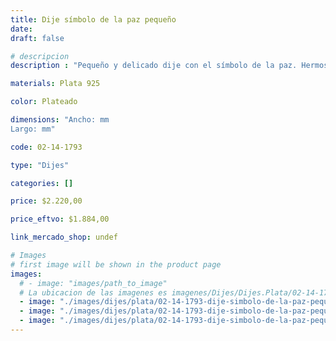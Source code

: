 ```yaml
---
title: Dije símbolo de la paz pequeño
date: 
draft: false

# descripcion
description : "Pequeño y delicado dije con el símbolo de la paz. Hermoso brillo por su terminación lisa."

materials: Plata 925

color: Plateado

dimensions: "Ancho: mm 
Largo: mm"

code: 02-14-1793

type: "Dijes"

categories: []

price: $2.220,00

price_eftvo: $1.884,00

link_mercado_shop: undef

# Images
# first image will be shown in the product page
images:
  # - image: "images/path_to_image"
  # La ubicacion de las imagenes es imagenes/Dijes/Dijes.Plata/02-14-1793-dije-simbolo-de-la-paz-pequenio
  - image: "./images/dijes/plata/02-14-1793-dije-simbolo-de-la-paz-pequenio_a.jpg"
  - image: "./images/dijes/plata/02-14-1793-dije-simbolo-de-la-paz-pequenio_b.jpg"
  - image: "./images/dijes/plata/02-14-1793-dije-simbolo-de-la-paz-pequenio_c.jpg"
---
```

